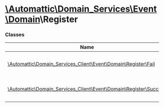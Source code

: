 # [\Automattic](../namespaces/automattic.md)[\Domain_Services](../namespaces/automattic-domain-services.md)[\Event](../namespaces/automattic-domain-services-event.md)[\Domain](../namespaces/automattic-domain-services-event-domain.md)\Register

### Classes

| Name | Summary |
|------|---------|
| [\Automattic\Domain_Services_Client\Event\Domain\Register\Fail](../classes/Automattic-Domain-Services-Event-Domain-Register-Fail.md) | Failure event for a `Domain\Register` command |
| [\Automattic\Domain_Services_Client\Event\Domain\Register\Success](../classes/Automattic-Domain-Services-Event-Domain-Register-Success.md) | Success event for a `Domain\Register` command. |

